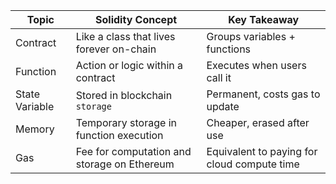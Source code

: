 | Topic          | Solidity Concept                            | Key Takeaway                                |
| -------------- | ------------------------------------------- | ------------------------------------------- |
| Contract       | Like a class that lives forever on-chain    | Groups variables + functions                |
| Function       | Action or logic within a contract           | Executes when users call it                 |
| State Variable | Stored in blockchain `storage`              | Permanent, costs gas to update              |
| Memory         | Temporary storage in function execution     | Cheaper, erased after use                   |
| Gas            | Fee for computation and storage on Ethereum | Equivalent to paying for cloud compute time |
